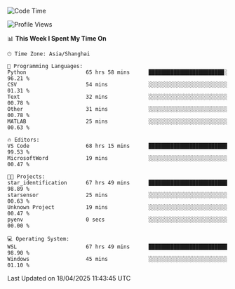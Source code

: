 <!--START_SECTION:waka-->
![Code Time](http://img.shields.io/badge/Code%20Time-2%2C659%20hrs%2054%20mins-blue)

![Profile Views](http://img.shields.io/badge/Profile%20Views-0-blue)

📊 **This Week I Spent My Time On** 

```text
🕑︎ Time Zone: Asia/Shanghai

💬 Programming Languages: 
Python                   65 hrs 58 mins      ████████████████████████░   96.21 % 
CSV                      54 mins             ░░░░░░░░░░░░░░░░░░░░░░░░░   01.31 % 
Text                     32 mins             ░░░░░░░░░░░░░░░░░░░░░░░░░   00.78 % 
Other                    31 mins             ░░░░░░░░░░░░░░░░░░░░░░░░░   00.78 % 
MATLAB                   25 mins             ░░░░░░░░░░░░░░░░░░░░░░░░░   00.63 % 

🔥 Editors: 
VS Code                  68 hrs 15 mins      █████████████████████████   99.53 % 
MicrosoftWord            19 mins             ░░░░░░░░░░░░░░░░░░░░░░░░░   00.47 % 

🐱‍💻 Projects: 
star_identification      67 hrs 49 mins      █████████████████████████   98.89 % 
starsensor               25 mins             ░░░░░░░░░░░░░░░░░░░░░░░░░   00.63 % 
Unknown Project          19 mins             ░░░░░░░░░░░░░░░░░░░░░░░░░   00.47 % 
pyenv                    0 secs              ░░░░░░░░░░░░░░░░░░░░░░░░░   00.00 % 

💻 Operating System: 
WSL                      67 hrs 49 mins      █████████████████████████   98.90 % 
Windows                  45 mins             ░░░░░░░░░░░░░░░░░░░░░░░░░   01.10 % 
```


 Last Updated on 18/04/2025 11:43:45 UTC
<!--END_SECTION:waka-->